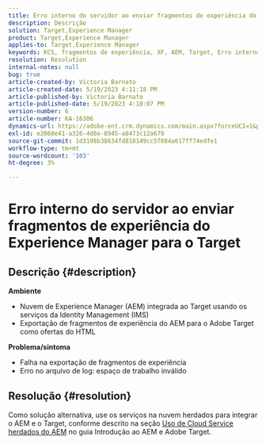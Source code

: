 ```yaml
---
title: Erro interno do servidor ao enviar fragmentos de experiência do Experience Manager para o Target
description: Descrição
solution: Target,Experience Manager
product: Target,Experience Manager
applies-to: Target,Experience Manager
keywords: KCS, fragmentos de experiência, XF, AEM, Target, Erro interno do servidor
resolution: Resolution
internal-notes: null
bug: true
article-created-by: Victoria Barnato
article-created-date: 5/19/2023 4:11:18 PM
article-published-by: Victoria Barnato
article-published-date: 5/19/2023 4:18:07 PM
version-number: 6
article-number: KA-16306
dynamics-url: https://adobe-ent.crm.dynamics.com/main.aspx?forceUCI=1&pagetype=entityrecord&etn=knowledgearticle&id=dc6cf9c4-5ff6-ed11-8848-6045bd0065b6
exl-id: e2060e41-a326-4d8e-8945-a8473c12a679
source-git-commit: 1d3108b38634fd818149cc5f084a617ff74edfe1
workflow-type: tm+mt
source-wordcount: '103'
ht-degree: 3%

---
```


# Erro interno do servidor ao enviar fragmentos de experiência do Experience Manager para o Target

## Descrição {#description}

<b>Ambiente</b>
- Nuvem de Experience Manager (AEM) integrada ao Target usando os serviços da Identity Management (IMS)
- Exportação de fragmentos de experiência do AEM para o Adobe Target como ofertas do HTML

<b>Problema/sintoma</b>
- Falha na exportação de fragmentos de experiência
- Erro no arquivo de log: espaço de trabalho inválido



## Resolução {#resolution}


Como solução alternativa, use os serviços na nuvem herdados para integrar o AEM e o Target, conforme descrito na seção [Uso de Cloud Service herdados do AEM](https://experienceleague.adobe.com/docs/experience-manager-learn/aem-target-tutorial/aem-target-implementation/using-aem-cloud-services.html) no guia Introdução ao AEM e Adobe Target.
